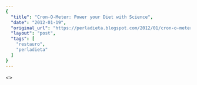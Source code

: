 ```yaml
---
{
  "title": "Cron-O-Meter: Power your Diet with Science",
  "date": "2012-01-19",
  "original_url": "https://perladieta.blogspot.com/2012/01/cron-o-meter-power-your-diet-with.html",
  "layout": "post",
  "tags": [
    "restauro",
    "perladieta"
  ]
}
---
```


<>

